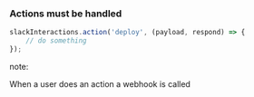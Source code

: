 ### Actions must be handled

```JavaScript
slackInteractions.action('deploy', (payload, respond) => {
	// do something
});
```

note:

When a user does an action a webhook is called
